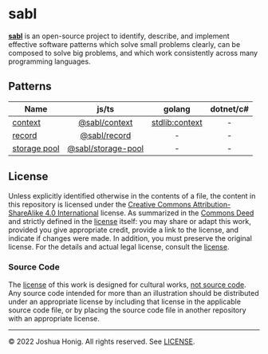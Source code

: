 # sabl

[**sabl**](https://github.com/libsabl/patterns) is an open-source project to identify, describe, and implement effective software patterns which solve small problems clearly, can be composed to solve big problems, and which work consistently across many programming languages.

## Patterns

|Name|js/ts|golang|dotnet/c#|
|-|:-:|:-:|:-:|
|[context](./patterns/context.md)|[@sabl/context](https://www.npmjs.com/package/@sabl/context)|[stdlib:context](https://pkg.go.dev/context)|-|
|[record](./patterns/record.md)|[@sabl/record](https://www.npmjs.com/package/@sabl/record)|-|-|
|[storage pool](./patterns/storage-pool.md)|[@sabl/storage-pool](https://www.npmjs.com/package/@sabl/storage-pool)|-|-|

## License
Unless explicitly identified otherwise in the contents of a file, the content in this repository is licensed under the [Creative Commons Attribution-ShareAlike 4.0 International](https://creativecommons.org/licenses/by-sa/4.0/legalcode) license. As summarized in the [Commons Deed](https://creativecommons.org/licenses/by-sa/4.0/) and strictly defined in the [license](./LICENSE.md) itself: you may share or adapt this work, provided you give appropriate credit, provide a link to the license, and indicate if changes were made. In addition, you must preserve the original license. For the details and actual legal license, consult the [license](./LICENSE.md).

### Source Code
The [license](#license) of this work is designed for cultural works, [not source code](https://creativecommons.org/faq/#can-i-apply-a-creative-commons-license-to-software). Any source code intended for more than an illustration should be distributed under an appropriate license by including that license in the applicable source code file, or by placing the source code file in another repository with an appropriate license.


---
&copy; 2022 Joshua Honig. All rights reserved. See [LICENSE](../LICENSE.md).